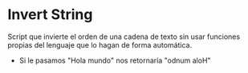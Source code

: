 # Invert String

Script que invierte el orden de una cadena de texto sin usar funciones propias del lenguaje que lo hagan de forma automática.
 * Si le pasamos "Hola mundo" nos retornaría "odnum aloH"
